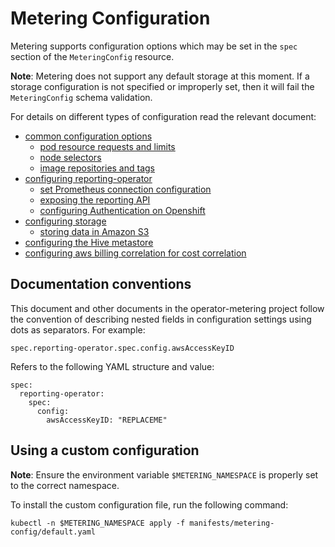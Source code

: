 # Metering Configuration

Metering supports configuration options which may be set in the `spec` section of the `MeteringConfig` resource.

**Note**: Metering does not support any default storage at this moment. If a storage configuration is not specified or improperly set, then it will fail the `MeteringConfig` schema validation.

For details on different types of configuration read the relevant document:

- [common configuration options](common-configuration.md)
  - [pod resource requests and limits](common-configuration.md#resource-requests-and-limits)
  - [node selectors](common-configuration.md#node-selectors)
  - [image repositories and tags](common-configuration.md#image-repositories-and-tags)
- [configuring reporting-operator](configuring-reporting-operator.md)
  - [set Prometheus connection configuration](configuring-reporting-operator.md#prometheus-connection)
  - [exposing the reporting API](configuring-reporting-operator.md#exposing-the-reporting-api)
  - [configuring Authentication on Openshift](configuring-reporting-operator.md#openshift-authentication)
- [configuring storage](configuring-storage.md)
  - [storing data in Amazon S3](configuring-storage.md#storing-data-in-s3)
- [configuring the Hive metastore](configuring-hive-metastore.md)
- [configuring aws billing correlation for cost correlation](configuring-aws-billing.md)

## Documentation conventions

This document and other documents in the operator-metering project follow the convention of describing nested fields in configuration settings using dots as separators.
For example:

```
spec.reporting-operator.spec.config.awsAccessKeyID
```

Refers to the following YAML structure and value:

```
spec:
  reporting-operator:
    spec:
      config:
        awsAccessKeyID: "REPLACEME"
```

## Using a custom configuration

**Note**: Ensure the environment variable `$METERING_NAMESPACE` is properly set to the correct namespace.

To install the custom configuration file, run the following command:

```
kubectl -n $METERING_NAMESPACE apply -f manifests/metering-config/default.yaml
```

